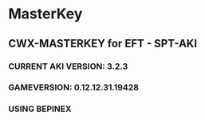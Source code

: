 # MasterKey
## CWX-MASTERKEY for EFT - SPT-AKI
### CURRENT AKI VERSION: 3.2.3
### GAMEVERSION: 0.12.12.31.19428
### USING BEPINEX
